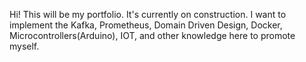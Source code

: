 Hi! This will be my portfolio. It's currently on construction. I want to implement the Kafka, Prometheus, Domain Driven Design, Docker, Microcontrollers(Arduino), IOT, and other knowledge here to promote myself.
